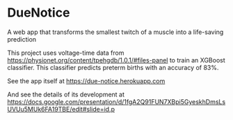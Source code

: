 # DueNotice
A web app that transforms the smallest twitch of a muscle into a life-saving prediction

This project uses voltage-time data from https://physionet.org/content/tpehgdb/1.0.1/#files-panel to train an XGBoost classifier. This classifier predicts preterm births with an accuracy of 83%.

See the app itself at https://due-notice.herokuapp.com

And see the details of its development at
https://docs.google.com/presentation/d/1fgA2Q91FUN7XBpi5GyeskhDmsLsUVUu5MUk6FA19TBE/edit#slide=id.p


